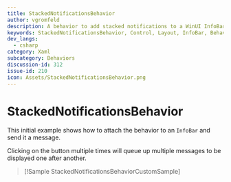 ```yaml
---
title: StackedNotificationsBehavior
author: vgromfeld
description: A behavior to add stacked notifications to a WinUI InfoBar control.
keywords: StackedNotificationsBehavior, Control, Layout, InfoBar, Behavior
dev_langs:
  - csharp
category: Xaml
subcategory: Behaviors
discussion-id: 312
issue-id: 210
icon: Assets/StackedNotificationsBehavior.png
---
```


# StackedNotificationsBehavior

This initial example shows how to attach the behavior to an `InfoBar` and send it a message.

Clicking on the button multiple times will queue up multiple messages to be displayed one after another.

> [!Sample StackedNotificationsBehaviorCustomSample]

